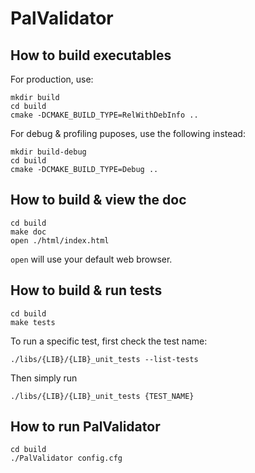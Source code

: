 # PalValidator

## How to build executables

For production, use:
```
mkdir build
cd build
cmake -DCMAKE_BUILD_TYPE=RelWithDebInfo ..
```

For debug & profiling puposes, use the following instead:
```
mkdir build-debug
cd build
cmake -DCMAKE_BUILD_TYPE=Debug ..
```

## How to build & view the doc

```
cd build
make doc
open ./html/index.html
```

`open` will use your default web browser.

## How to build & run tests

```
cd build
make tests
```

To run a specific test, first check the test name:
```
./libs/{LIB}/{LIB}_unit_tests --list-tests
```
Then simply run
```
./libs/{LIB}/{LIB}_unit_tests {TEST_NAME}
```

## How to run PalValidator

```
cd build
./PalValidator config.cfg
```
